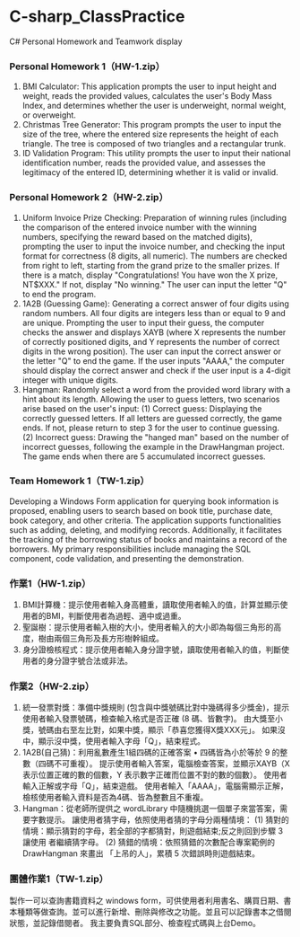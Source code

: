 # C-sharp_ClassPractice
C# Personal Homework and Teamwork display

### Personal Homework 1（HW-1.zip）
   1. BMI Calculator: This application prompts the user to input height and weight, reads the provided values, calculates the user's Body Mass Index, and determines whether the user is underweight, normal weight, or overweight.
   2. Christmas Tree Generator: This program prompts the user to input the size of the tree, where the entered size represents the height of each triangle. The tree is composed of two triangles and a rectangular trunk.
   3. ID Validation Program: This utility prompts the user to input their national identification number, reads the provided value, and assesses the legitimacy of the entered ID, determining whether it is valid or invalid.

### Personal Homework 2（HW-2.zip）
   1. Uniform Invoice Prize Checking: Preparation of winning rules (including the comparison of the entered invoice number with the winning numbers, specifying the reward based on the matched digits), prompting the user to input the invoice number, and checking the input format for correctness (8 digits, all numeric). The numbers are checked from right to left, starting from the grand prize to the smaller prizes. If there is a match, display "Congratulations! You have won the X prize, NT$XXX." If not, display "No winning." The user can input the letter "Q" to end the program.
   2. 1A2B (Guessing Game): Generating a correct answer of four digits using random numbers. All four digits are integers less than or equal to 9 and are unique. Prompting the user to input their guess, the computer checks the answer and displays XAYB (where X represents the number of correctly positioned digits, and Y represents the number of correct digits in the wrong position). The user can input the correct answer or the letter "Q" to end the game. If the user inputs "AAAA," the computer should display the correct answer and check if the user input is a 4-digit integer with unique digits.
   3. Hangman: Randomly select a word from the provided word library with a hint about its length. Allowing the user to guess letters, two scenarios arise based on the user's input:
   (1) Correct guess: Displaying the correctly guessed letters. If all letters are guessed correctly, the game ends. If not, please return to step 3 for the user to continue guessing.
   (2) Incorrect guess: Drawing the "hanged man" based on the number of incorrect guesses, following the example in the DrawHangman project. The game ends when there are 5 accumulated incorrect guesses.

### Team Homework 1（TW-1.zip）
   Developing a Windows Form application for querying book information is proposed, enabling users to search based on book title, purchase date, book category, and other criteria. The application supports functionalities such as adding, deleting, and modifying records. Additionally, it facilitates the tracking of the borrowing status of books and maintains a record of the borrowers. My primary responsibilities include managing the SQL component, code validation, and presenting the demonstration.


### 作業1（HW-1.zip）
1. BMI計算機：提示使用者輸入身高體重，讀取使用者輸入的值，計算並顯示使用者的BMI，判斷使用者為過輕、適中或過重。
2. 聖誕樹：提示使用者輸入樹的大小，使用者輸入的大小即為每個三角形的高度，樹由兩個三角形及長方形樹幹組成。
3. 身分證檢核程式：提示使用者輸入身分證字號，讀取使用者輸入的值，判斷使用者的身分證字號合法或非法。

### 作業2（HW-2.zip）
1. 統一發票對獎：準備中獎規則 (包含與中獎號碼比對中幾碼得多少獎金)，提示使用者輸入發票號碼，檢查輸入格式是否正確 (8 碼、皆數字)。
   由大獎至小獎，號碼由右至左比對，如果中獎，顯示「恭喜您獲得X獎XXX元」。
   如果沒中，顯示沒中獎，使用者輸入字母「Q」，結束程式。
2. 1A2B(自己猜)：利用亂數產生1組四碼的正確答案 • 四碼皆為小於等於 9 的整數（四碼不可重複）。
   提示使用者輸入答案，電腦檢查答案，並顯示XAYB（X 表示位置正確的數的個數，Y 表示數字正確而位置不對的數的個數）。
   使用者輸入正解或字母「Q」，結束遊戲。
   使用者輸入「AAAA」，電腦需顯示正解，檢核使用者輸入資料是否為4碼、皆為整數且不重複。
3. Hangman：從老師所提供之 wordLibrary 中隨機挑選一個單子來當答案，需要字數提示。
   讓使用者猜字母，依照使用者猜的字母分兩種情境：
   (1) 猜對的情境：顯示猜對的字母，若全部的字都猜對，則遊戲結束;反之則回到步驟 3 讓使用 者繼續猜字母。
   (2) 猜錯的情境：依照猜錯的次數配合專案範例的 DrawHangman 來畫出 「上吊的人」，累積 5 次錯誤時則遊戲結束。

### 團體作業1（TW-1.zip）
製作一可以查詢書籍資料之 windows form，可供使用者利用書名、購買日期、書本種類等做查詢。並可以進行新增、刪除與修改之功能。並且可以記錄書本之借閱狀態，並記錄借閱者。
我主要負責SQL部分、檢查程式碼與上台Demo。
